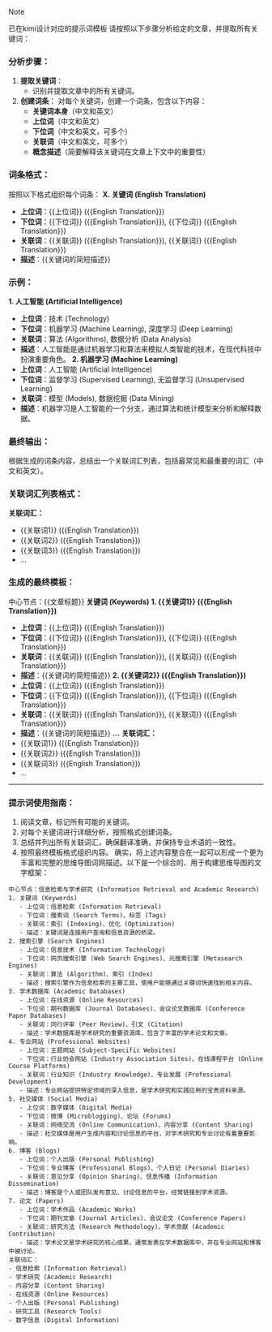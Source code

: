 
>[!note]
>已在kimi设计对应的提示词模板 
请按照以下步骤分析给定的文章，并提取所有关键词：
### 分析步骤：
1. **提取关键词**：
   - 识别并提取文章中的所有关键词。
2. **创建词条**：
   对每个关键词，创建一个词条，包含以下内容：
   - **关键词本身**（中文和英文）
   - **上位词**（中文和英文）
   - **下位词**（中文和英文，可多个）
   - **关联词**（中文和英文，可多个）
   - **概念描述**（简要解释该关键词在文章上下文中的重要性）
### 词条格式：
按照以下格式组织每个词条：
**X. 关键词 (English Translation)**
- **上位词**：{{上位词}} ({{English Translation}})
- **下位词**：{{下位词}} ({{English Translation}}), {{下位词}} ({{English Translation}})
- **关联词**：{{关联词}} ({{English Translation}}), {{关联词}} ({{English Translation}})
- **描述**：{{关键词的简短描述}}
### 示例：
**1. 人工智能 (Artificial Intelligence)**
- **上位词**：技术 (Technology)
- **下位词**：机器学习 (Machine Learning), 深度学习 (Deep Learning)
- **关联词**：算法 (Algorithms), 数据分析 (Data Analysis)
- **描述**：人工智能是通过机器学习和算法来模拟人类智能的技术，在现代科技中扮演重要角色。
**2. 机器学习 (Machine Learning)**
- **上位词**：人工智能 (Artificial Intelligence)
- **下位词**：监督学习 (Supervised Learning), 无监督学习 (Unsupervised Learning)
- **关联词**：模型 (Models), 数据挖掘 (Data Mining)
- **描述**：机器学习是人工智能的一个分支，通过算法和统计模型来分析和解释数据。
### 最终输出：
根据生成的词条内容，总结出一个关联词汇列表，包括最常见和最重要的词汇（中文和英文）。
### 关联词汇列表格式：
**关联词汇：**
- {{关联词1}} ({{English Translation}})
- {{关联词2}} ({{English Translation}})
- {{关联词3}} ({{English Translation}})
- ...
### 生成的最终模板：
中心节点：{{文章标题}}
**关键词 (Keywords)**
**1. {{关键词1}} ({{English Translation}})**
- **上位词**：{{上位词}} ({{English Translation}})
- **下位词**：{{下位词}} ({{English Translation}}), {{下位词}} ({{English Translation}})
- **关联词**：{{关联词}} ({{English Translation}}), {{关联词}} ({{English Translation}})
- **描述**：{{关键词的简短描述}}
**2. {{关键词2}} ({{English Translation}})**
- **上位词**：{{上位词}} ({{English Translation}})
- **下位词**：{{下位词}} ({{English Translation}}), {{下位词}} ({{English Translation}})
- **关联词**：{{关联词}} ({{English Translation}}), {{关联词}} ({{English Translation}})
- **描述**：{{关键词的简短描述}}
**...**
**关联词汇：**
- {{关联词1}} ({{English Translation}})
- {{关联词2}} ({{English Translation}})
- {{关联词3}} ({{English Translation}})
- ...
---
### 提示词使用指南：
1. 阅读文章，标记所有可能的关键词。
2. 对每个关键词进行详细分析，按照格式创建词条。
3. 总结并列出所有关联词汇，确保翻译准确，并保持专业术语的一致性。
4. 按照最终模板格式组织内容。
确实，将上述内容整合在一起可以形成一个更为丰富和完整的思维导图词网描述。以下是一个综合的、用于构建思维导图的文字框架：
```
中心节点：信息检索与学术研究 (Information Retrieval and Academic Research)
1. 关键词 (Keywords)
   - 上位词：信息检索 (Information Retrieval)
   - 下位词：搜索词 (Search Terms)、标签 (Tags)
   - 关联词：索引 (Indexing)、优化 (Optimization)
   - 描述：关键词是连接用户查询和信息资源的桥梁。
2. 搜索引擎 (Search Engines)
   - 上位词：信息技术 (Information Technology)
   - 下位词：网页搜索引擎 (Web Search Engines)、元搜索引擎 (Metasearch Engines)
   - 关联词：算法 (Algorithm)、索引 (Index)
   - 描述：搜索引擎作为信息检索的主要工具，使用户能够通过关键词快速找到相关内容。
3. 学术数据库 (Academic Databases)
   - 上位词：在线资源 (Online Resources)
   - 下位词：期刊数据库 (Journal Databases)、会议论文数据库 (Conference Paper Databases)
   - 关联词：同行评审 (Peer Review)、引文 (Citation)
   - 描述：学术数据库是学术研究的重要资源库，包含了丰富的学术论文和文章。
4. 专业网站 (Professional Websites)
   - 上位词：主题网站 (Subject-Specific Websites)
   - 下位词：行业协会网站 (Industry Association Sites)、在线课程平台 (Online Course Platforms)
   - 关联词：行业知识 (Industry Knowledge)、专业发展 (Professional Development)
   - 描述：专业网站提供特定领域的深入信息，是学术研究和实践应用的宝贵资料来源。
5. 社交媒体 (Social Media)
   - 上位词：数字媒体 (Digital Media)
   - 下位词：微博 (Microblogging)、论坛 (Forums)
   - 关联词：网络交流 (Online Communication)、内容分享 (Content Sharing)
   - 描述：社交媒体是用户生成内容和讨论信息的平台，对学术研究和专业讨论有着重要影响。
6. 博客 (Blogs)
   - 上位词：个人出版 (Personal Publishing)
   - 下位词：专业博客 (Professional Blogs)、个人日记 (Personal Diaries)
   - 关联词：意见分享 (Opinion Sharing)、信息传播 (Information Dissemination)
   - 描述：博客是个人或团队发布意见、讨论信息的平台，经常链接到学术资源。
7. 论文 (Papers)
   - 上位词：学术作品 (Academic Works)
   - 下位词：期刊文章 (Journal Articles)、会议论文 (Conference Papers)
   - 关联词：研究方法 (Research Methodology)、学术贡献 (Academic Contribution)
   - 描述：学术论文是学术研究的核心成果，通常发表在学术数据库中，并在专业网站和博客中被讨论。
关联词汇：
- 信息检索 (Information Retrieval)
- 学术研究 (Academic Research)
- 内容分享 (Content Sharing)
- 在线资源 (Online Resources)
- 个人出版 (Personal Publishing)
- 研究工具 (Research Tools)
- 数字信息 (Digital Information)
```

